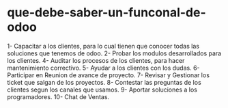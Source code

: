 # que-debe-saber-un-funconal-de-odoo
1- Capacitar a los clientes, para lo cual tienen que conocer todas las soluciones que tenemos de odoo.
2- Probar los modulos desarrollados para los clientes.
4- Auditar los procesos de los clientes, para hacer mantenimiento correctivo.
5- Ayudar a los clientes con los dudas.
6- Participar en Reunion de avance de proyecto.
7- Revisar y Gestionar los ticket que salgan de los proyectos.
8- Contestar las preguntas de los clientes segun los canales que usamos.
9- Aportar soluciones a los programadores.
10- Chat de Ventas.

